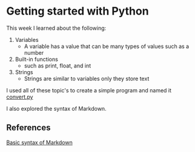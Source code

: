 # Getting started with Python
This week I learned about the following:
1. Variables
   - A variable has a value that can be many types of values such as a number
2. Built-in functions
   - such as print, float, and int
3. Strings
   - Strings are similar to variables only they store text


I used all of these topic's to create a simple program and named it [convert.py](./convert.py)

I also explored the syntax of Markdown.

## References
[Basic syntax of Markdown](https://www.markdownguide.org/basic-syntax/)